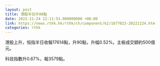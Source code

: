 ```yaml
---
layout: post
title: 港股半日升90點
date: 2022-11-24 12:11:53.000000000 +08:00
link: https://news.rthk.hk/rthk/ch/component/k2/1677023-20221124.htm
categories: rthk
---
```


港股上升，恒指半日收報17614點，升90點，升幅0.52%。主板成交額約500億元。

科技指數升0.67%，報3579點。
